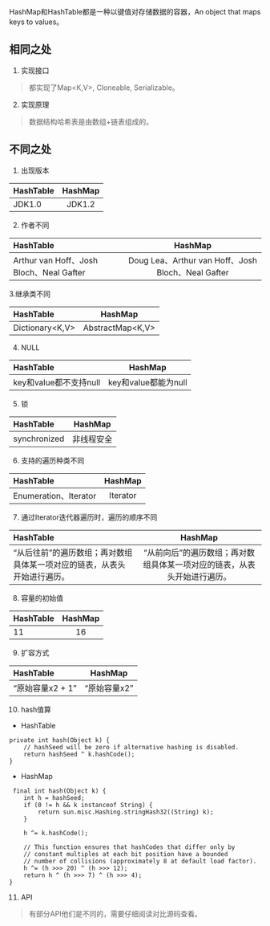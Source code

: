 HashMap和HashTable都是一种以键值对存储数据的容器，An object that maps keys to values。

## 相同之处
1. 实现接口
> 都实现了Map<K,V>, Cloneable, Serializable。

2. 实现原理
> 数据结构哈希表是由数组+链表组成的。

## 不同之处
1. 出现版本

| HashTable | HashMap |
| :--- | :----: |
| JDK1.0 | JDK1.2 |

2. 作者不同

| HashTable | HashMap |
| :--- | :----: |
| Arthur van Hoff、Josh Bloch、Neal Gafter | Doug Lea、Arthur van Hoff、Josh Bloch、Neal Gafter |

3.继承类不同

| HashTable | HashMap |
| :--- | :----: |
| Dictionary<K,V> | AbstractMap<K,V> |

4. NULL

| HashTable | HashMap |
| :--- | :----: |
| key和value都不支持null | key和value都能为null |

5. 锁

| HashTable | HashMap |
| :--- | :----: |
| synchronized | 非线程安全 |

6. 支持的遍历种类不同

| HashTable | HashMap |
| :--- | :----: |
| Enumeration、Iterator | Iterator |

7. 通过Iterator迭代器遍历时，遍历的顺序不同

| HashTable | HashMap |
| :--- | :----: |
| “从后往前”的遍历数组；再对数组具体某一项对应的链表，从表头开始进行遍历。 | “从前向后”的遍历数组；再对数组具体某一项对应的链表，从表头开始进行遍历。 |

8. 容量的初始值

| HashTable | HashMap |
| :--- | :----: |
| 11 | 16 |

9. 扩容方式

| HashTable | HashMap |
| :--- | :----: |
| “原始容量x2 + 1” | “原始容量x2” |

10. hash值算

* HashTable

````
private int hash(Object k) {
    // hashSeed will be zero if alternative hashing is disabled.
    return hashSeed ^ k.hashCode();
}
````

* HashMap

````
 final int hash(Object k) {
    int h = hashSeed;
    if (0 != h && k instanceof String) {
        return sun.misc.Hashing.stringHash32((String) k);
    }

    h ^= k.hashCode();

    // This function ensures that hashCodes that differ only by
    // constant multiples at each bit position have a bounded
    // number of collisions (approximately 8 at default load factor).
    h ^= (h >>> 20) ^ (h >>> 12);
    return h ^ (h >>> 7) ^ (h >>> 4);
}
````

11. API

> 有部分API他们是不同的，需要仔细阅读对比源码查看。
